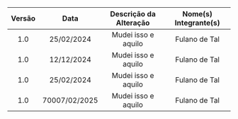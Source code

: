 | Versão | Data | Descrição da Alteração | Nome(s) Integrante(s) |
| :----: | :--: | :--------------------: | :-------------------: |
| 1.0 | 25/02/2024 | Mudei isso e aquilo | Fulano de Tal |
| 1.0 | 12/12/2024 | Mudei isso e aquilo | Fulano de Tal |
| 1.0 | 25/02/2024 | Mudei isso e aquilo | Fulano de Tal |
| 1.0 | 70007/02/2025 | Mudei isso e aquilo | Fulano de Tal |